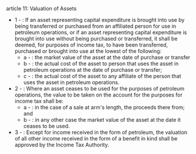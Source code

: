 article 11: Valuation of Assets

<ul>
			<li>1 - : If an asset representing capital expenditure is brought into use by being transferred or purchased from an affiliated person for use in petroleum operations, or if an asset representing capital expenditure is brought into use without being purchased or transferred, it shall be deemed, for purposes of income tax, to have been transferred, purchased or brought into use at the lowest of the following: <ul>
						<li>a - : the market value of the asset at the date of purchase or transfer<ul>
						</ul></li>						<li>b - : the actual cost of the asset to person that uses the asset in petroleum operations at the date of purchase or transfer; <ul>
						</ul></li>						<li>c - : the actual cost of the asset to any affiliate of the person that uses the asset in petroleum operations. <ul>
						</ul></li>			</ul></li>			<li>2 - : Where an asset ceases to be used for the purposes of petroleum operations, the value to be taken on the account for the purposes for income tax shall be:<ul>
						<li>a - : in the case of a sale at arm&#39;s length, the proceeds there from; and<ul>
						</ul></li>						<li>b - : in any other case the market value of the asset at the date it ceases to be used. <ul>
						</ul></li>			</ul></li>			<li>3 - : Except for income received in the form of petroleum, the valuation of all other income received in the form of a benefit in kind shall be approved by the Income Tax Authority. <ul>
			</ul></li></ul>